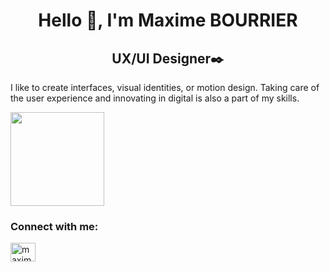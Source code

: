 <h1 align="center">Hello 👋, I'm Maxime BOURRIER</h1>
<h2 align="center">UX/UI Designer✒️</h2>
<p align="left">
I like to create interfaces, visual identities, or motion design.
Taking care of the user experience and innovating in digital is also a part of my skills.
</p>
<img src="https://github.com/stephenranaud/maxime-bourrier/blob/main/assets/me.png?raw=true" width="150px">
<h3 align="left">Connect with me:</h3>
<p align="left">
<a href="https://linkedin.com/in/maxime-bourbier" target="blank"><img align="center" src="https://raw.githubusercontent.com/rahuldkjain/github-profile-readme-generator/master/src/images/icons/Social/linked-in-alt.svg" alt="maxime-bourbier" height="30" width="40" /></a>
</p>
